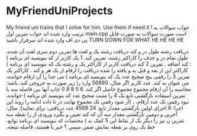 # MyFriendUniProjects
My friend uni trains that I solve for him. Use them if need it !
جواب سوالات به ترتیب وارد شده اند
جواب تمرین اول main.cpp است
صورت سوالات به صورت فایل پی دی اف وارد شده اند
سرفراز باشید
TURN DOWN FOR WHAT
HE HE HE HE


‫ها‬ ‫تمرین‬ ‫دوم‬ ‫سری‬
‫لغت‬ ‫آن‬ ‫شده‪،‬‬ ‫دریافت‬ ‫رشته‬ ‫طول‬ ‫در‬ ‫و‬ ‫کند‬ ‫دریافت‬ ‫رشته‬ ‫یک‬ ‫و‬ ‫لغت‬ ‫یک‬ ‫کاربر‬ ‫از‬ ‫که‬ ‫بنویسید‬ ‫ای‬ ‫برنامه‬ ‫)‬ ‫‪1‬‬ ‫تمرین‬
‫کند‪.‬‬ ‫حذف‬ ‫را‬
‫کاراکتر‬ ‫رشته‪،‬‬ ‫طول‬ ‫تمام‬ ‫در‬ ‫و‬ ‫کند‬ ‫دریافت‬ ‫کاربر‬ ‫از‬ ‫کاراکتر‬ ‫یک‬ ‫و‬ ‫رشته‬ ‫یک‬ ‫که‬ ‫بنویسید‬ ‫ای‬ ‫برنامه‬ ‫)‬ ‫‪2‬‬ ‫تمرین‬
‫‪.‬‬ ‫کند‬ ‫اضافه‬ ‫‪:‬‬ ‫کاراکتر‬ ‫یک‬ ‫‪،‬‬ ‫کاراکتر‬ ‫این‬ ‫از‬ ‫بعد‬ ‫و‬ ‫قبل‬ ‫به‬ ‫و‬ ‫یافته‬ ‫را‬ ‫شده‬ ‫دریافت‬
‫را‬ ‫ارقام‬ ‫از‬ ‫یک‬ ‫هر‬ ‫و‬ ‫کند‬ ‫می‬ ‫جدا‬ ‫را‬ ‫آن‬ ‫ارقام‬ ‫خوانده‪،‬‬ ‫را‬ ‫رقمی‬ ‫پنج‬ ‫صحیح‬ ‫عدد‬ ‫یک‬ ‫که‬ ‫بنویسید‬ ‫ای‬ ‫برنامه‬ ‫)‬ ‫‪3‬‬ ‫تمرین‬
‫باشد‪:‬‬ ‫زیر‬ ‫صورت‬ ‫به‬ ‫خروجی‬ ‫کند‪،‬‬ ‫وارد‬ ‫را‬ ‫‪56890‬‬ ‫عدد‬ ‫کاربر‬ ‫اگر‬ ‫مثال‪،‬‬ ‫عنوان‬ ‫به‬ ‫کند‪.‬‬ ‫می‬ ‫چاپ‬ ‫آنها‬ ‫بین‬ ‫فاصله‬ ‫سه‬ ‫با‬
‫‪0‬‬
‫‪9‬‬
‫‪8‬‬
‫‪5‬‬ ‫‪6‬‬
‫مجموع‬ ‫حاصل‬ ‫اگر‬ ‫کند‪.‬‬ ‫محاسبه‬ ‫را‬ ‫آن‬ ‫ارقام‬ ‫مجموع‬ ‫خوانده‪،‬‬ ‫را‬ ‫مثبت‬ ‫صحیح‬ ‫عدد‬ ‫که‬ ‫بنویسید‬ ‫ای‬ ‫برنامه‬ ‫)‬ ‫‪4‬‬ ‫تمرین‬
‫استفاده‬ ‫بازگشتی‬ ‫تابع‬ ‫یک‬ ‫(از‬ ‫شود‬ ‫رقمی‬ ‫تک‬ ‫مجموع‬ ‫نهایت‬ ‫در‬ ‫تا‬ ‫داده‬ ‫ادامه‬ ‫را‬ ‫روند‬ ‫این‬ ‫‪،‬‬ ‫نبود‬ ‫رقمی‬ ‫تک‬ ‫عدد‬ ‫ارقام‪،‬‬
‫مثال‪:‬‬ ‫برای‬ ‫نمائید)‪.‬‬
‫دریافتی‪:‬‬ ‫عدد‬
‫‪4569‬‬
‫‪24‬‬ ‫تابع‪:‬‬ ‫اجرای‬ ‫اولین‬ ‫بازگشتی‬ ‫مقدار‬
‫‪6‬‬ ‫اجرا‪:‬‬ ‫آخرین‬ ‫و‬ ‫دومین‬ ‫بازگشتی‬ ‫مقدار‬
‫سه‬ ‫آن‬ ‫که‬ ‫کند‬ ‫تعیین‬ ‫و‬ ‫بگیرد‬ ‫ورودی‬ ‫از‬ ‫را‬ ‫نقطه‬ ‫سه‬ ‫مختصات‬ ‫که‬ ‫بنویسید‬ ‫ای‬ ‫برنامه‬ ‫توابع‪،‬‬ ‫کمک‬ ‫به‬ ‫)‬ ‫‪5‬‬ ‫تمرین‬
‫ن‬ ‫نیز‬ ‫را‬ ‫دیگر‬ ‫یک‬ ‫از‬ ‫نقاط‬ ‫این‬ ‫فاصله‬ ‫نتیجه‪،‬‬ ‫نمایش‬ ‫ضمن‬ ‫سپس‬ ‫؟‬ ‫خیر‬ ‫یا‬ ‫هستند‪،‬‬ ‫خط‬ ‫یک‬ ‫روی‬ ‫بر‬ ‫نقطه‬
